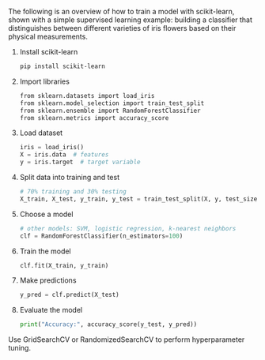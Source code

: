 The following is an overview of how to train a model with scikit-learn, shown with a simple supervised learning example: building a classifier that distinguishes between different varieties of iris flowers based on their physical measurements.


1. Install scikit-learn
    ```sh
    pip install scikit-learn
    ```

2. Import libraries
    ```sh
    from sklearn.datasets import load_iris
    from sklearn.model_selection import train_test_split
    from sklearn.ensemble import RandomForestClassifier
    from sklearn.metrics import accuracy_score
    ```

3. Load dataset
    ```python
    iris = load_iris()
    X = iris.data  # features
    y = iris.target  # target variable  
    ```

4. Split data into training and test
    ```python
    # 70% training and 30% testing
    X_train, X_test, y_train, y_test = train_test_split(X, y, test_size=0.3)  
    ```

5. Choose a model
    ```python
    # other models: SVM, logistic regression, k-nearest neighbors
    clf = RandomForestClassifier(n_estimators=100)
    ```

6. Train the model
    ```python
    clf.fit(X_train, y_train)
    ```

7. Make predictions
    ```python
    y_pred = clf.predict(X_test)
    ```

8. Evaluate the model
    ```python
    print("Accuracy:", accuracy_score(y_test, y_pred))
    ```

Use GridSearchCV or RandomizedSearchCV to perform hyperparameter tuning. 